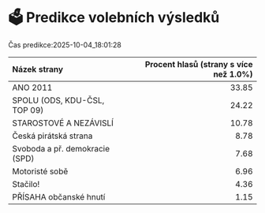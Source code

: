 # 🗳️ Predikce volebních výsledků

Čas predikce:2025-10-04_18:01:28

| Názek strany                   |   Procent hlasů (strany s více než 1.0%) |
|:-------------------------------|-----------------------------------------:|
| ANO 2011                       |                                    33.85 |
| SPOLU (ODS, KDU-ČSL, TOP 09)   |                                    24.22 |
| STAROSTOVÉ A NEZÁVISLÍ         |                                    10.78 |
| Česká pirátská strana          |                                     8.78 |
| Svoboda a př. demokracie (SPD) |                                     7.68 |
| Motoristé sobě                 |                                     6.96 |
| Stačilo!                       |                                     4.36 |
| PŘÍSAHA občanské hnutí         |                                     1.15 |